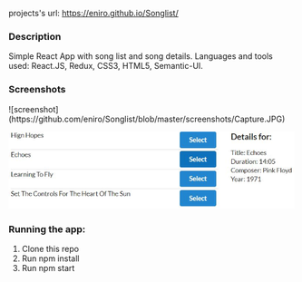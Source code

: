 projects's url: https://eniro.github.io/Songlist/

<h3>Description</h3>

Simple React App with song list and song details.
Languages and tools used: React.JS, Redux, CSS3, HTML5, Semantic-UI.


<h3>Screenshots</h3>
![screenshot](https://github.com/eniro/Songlist/blob/master/screenshots/Capture.JPG)

![screenshot1](https://github.com/eniro/Songlist/blob/master/screenshots/Capture1.JPG)
<h3>Running the app:</h3>

1. Clone this repo
2. Run npm install
3. Run npm start
